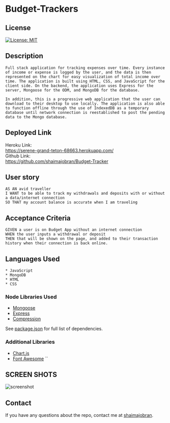 # Budget-Trackers

## License
 [![License: MIT](https://img.shields.io/badge/License-MIT-yellow.svg)](https://opensource.org/licenses/MIT)

## Description
```
Full stack application for tracking expenses over time. Every instance of income or expense is logged by the user, and the data is then represented on the chart for easy visualization of total income over time. The application is built using HTML, CSS, and JavaScript for the client side. On the backend, the application uses Express for the server, Mongoose for the ODM, and MongoDB for the database.

In addition, this is a progressive web application that the user can download to their desktop to use locally. The application is also able to function offline through the use of IndexedDB as a temporary database until network connection is reestablished to post the pending data to the Mongo database.
```
## Deployed Link

Heroku Link: <br  />
https://serene-grand-teton-68663.herokuapp.com/<br  />
Github Link: <br  />
 https://github.com/shaimajobran/Budget-Tracker<br  />



## User story
```
AS AN avid traveller
I WANT to be able to track my withdrawals and deposits with or without a data/internet connection
SO THAT my account balance is accurate when I am traveling
```
## Acceptance Criteria
```
GIVEN a user is on Budget App without an internet connection
WHEN the user inputs a withdrawal or deposit
THEN that will be shown on the page, and added to their transaction history when their connection is back online.
```
## Languages Used
```
* JavaScript
* MongoDB
* HTML
* CSS
```
### Node Libraries Used
- [Mongoose](https://www.npmjs.com/package/mongoose)
- [Express](https://www.npmjs.com/package/express)
- [Compression](https://www.npmjs.com/package/compression)

See [package.json](./package.json) for full list of dependencies.

### Additional Libraries
- [Chart.js](https://www.chartjs.org)
- [Font Awesome](https://fontawesome.com)
``
 ## SCREEN SHOTS
![screenshot](/public/images/img.jpg)

## Contact
If you have any questions about the repo, contact me at [shaimajobran](shaimajobran22@gmail.com).


